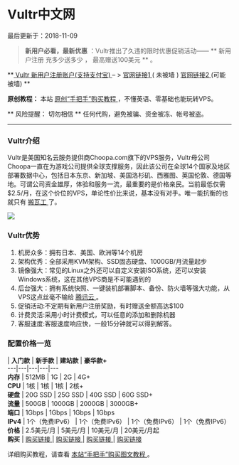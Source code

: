 #  Vultr中文网

最后更新于：2018-11-09

> **新用户必看，最新优惠** ：Vultr推出了久违的限时优惠促销活动—— ** 新用户注册  充多少送多少  ，  最高赠送100美元  ** 。

**[ Vultr  新用户注册账户(支持支付宝)  ](http://t.cn/EfPiJLF) – > [ 官网链接1 ](http://t.cn/EfPiJLF) (  未被墙  )
[ 官网链接2 ](http://t.cn/EfPiJLF) (可能被墙)  **

**原创教程：** 本站 [ 原创“手把手”购买教程 ](http://t.cn/EfJOYal) ，不懂英语、零基础也能玩转VPS。

** 风险提醒：  切勿相信 ** 任何代购，避免被骗、资金被冻、帐号被盗。




* * *

###  Vultr介绍

Vultr是美国知名云服务提供商Choopa.com旗下的VPS服务，Vultr母公司Choopa一直在为游戏公司提供全球支撑服务，因此该公司在全球14个国家及地区部署数据中心，包括日本东京、新加坡、美国洛杉矶、西雅图、英国伦敦、德国等地。可谓公司资金雄厚，体验和服务一流，最重要的是价格亲民。当前最低仅需$2.5/月，在这个价位的VPS，单论性价比来说，基本没有对手。唯一能抗衡的也就只有
[ 搬瓦工 ](http://t.cn/EwLt7Zp) 了。

[ ![](/vultr/wp-content/uploads/2017/12/banner_1.png) ](/go/)

###  Vultr优势

  1. 机房众多：拥有日本、美国、欧洲等14个机房 
  2. 架构优秀：全部采用KVM架构、SSD固态硬盘、1000GB/月流量起步 
  3. 镜像强大：常见的Linux之外还可以自定义安装ISO系统，还可以安装Windows系统，这在其他VPS商是不可能遇到的 
  4. 后台强大：拥有系统快照、一键装机部署脚本、备份、防火墙等强大功能，从VPS这点丝毫不输给 [ 腾讯云 ](http://t.cn/EfJphmo) 。 
  5. 促销活动:不定期有新用户注册奖励，有时赠送金额高达$100 
  6. 计费灵活:采用小时计费模式，可以任意的添加和删除机器 
  7. 客服速度:客服速度响应快，一般15分钟就可以得到解答。 

###  配置价格一览

|  **入门款** |  **新手款** |  **建站款** |  **豪华款+**  
---|---|---|---|---  
**内存** |  512MB  |  1G  |  2G  |  4G+  
**CPU** |  1核  |  1核  |  1核  |  2核+  
**硬盘** |  20G SSD  |  25G SSD  |  40G SSD  |  60G SSD+  
**流量** |  500GB  |  1000GB  |  2000GB  |  3000GB+  
**端口** |  1Gbps  |  1Gbps  |  1Gbps  |  1Gbps  
**IPv4** |  1个（免费IPv6）  |  1个（免费IPv6）  |  1个（免费IPv6）  |  1个（免费IPv6）  
**价格** |  2.5美元/月  |  5美元/月  |  10美元/月  |  20美元/月起  
**购买** |  [ 购买链接 ](http://t.cn/EfPiJLF) |  [ 购买链接 ](http://t.cn/EfPiJLF) |  [ 购买链接 ](http://t.cn/EfPiJLF)
|  [ 购买链接 ](http://t.cn/EfPiJLF)  

详细购买教程，请查看 [ 本站“手把手”购买图文教程 ](http://t.cn/EfJOYal) 。

